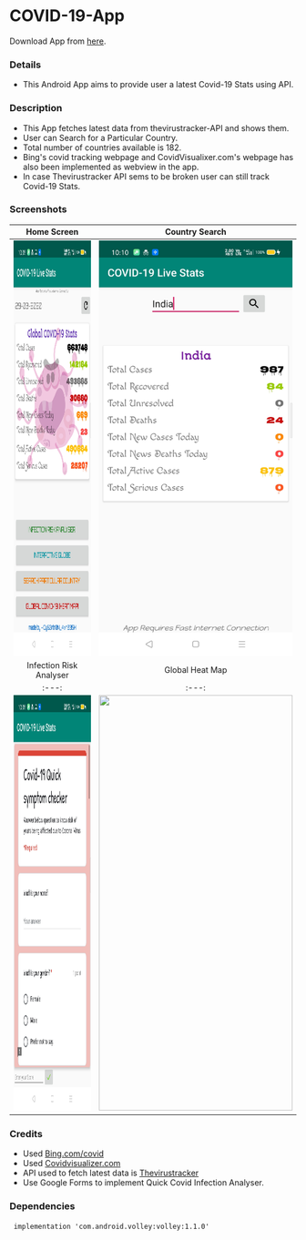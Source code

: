 # COVID-19-App
Download App from [here](https://github.com/Cybertron-Avneesh/COVID-19-App/raw/master/Covid-19.apk).
### Details
 - This Android App aims to provide user a latest Covid-19 Stats using API.
### Description
 - This App fetches latest data from thevirustracker-API and shows them.
 - User can Search for a Particular Country.
 - Total number of countries available is 182.
 - Bing's covid tracking webpage and CovidVisualixer.com's webpage has also been implemented as webview in the app.
 - In case Thevirustracker API sems to be broken user can still track Covid-19 Stats.
### Screenshots

|Home Screen|Country Search|
|:---:|:---:|
|<img src="ScreenShots/1.JPG" width="340" height="730" />|<img src="ScreenShots/3.JPG" width="340" height="730" />|
|Infection Risk Analyser|Global Heat Map|
|:---:|:---:|
|<img src="ScreenShots/2.JPG" width="340" height="730" />|<img src="ScreenShots/.JPG" width="340" height="730" />|


### Credits
 - Used [Bing.com/covid](https://bing.com/covid)
 - Used [Covidvisualizer.com](https://covidvisualizer.com)
 - API used to fetch latest data is [Thevirustracker](https://thevirustracker.com)
 - Use Google Forms to implement Quick Covid Infection Analyser.
### Dependencies
`  implementation 'com.android.volley:volley:1.1.0'  `
